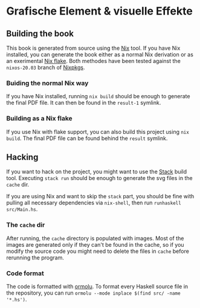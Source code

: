 # Grafische Element & visuelle Effekte

## Building the book

This book is generated from source using the [Nix](https://nixos.org/nix) tool. If you have Nix installed, you can generate the book either as a normal Nix derivation or as an exerimental [Nix flake](https://github.com/NixOS/rfcs/pull/49). Both methodes have been tested against the `nixos-20.03` branch of [Nixpkgs](https://github.com/NixOS/nixpkgs/).

### Buiding the normal Nix way

If you have Nix installed, running `nix build` should be enough to generate the final PDF file. It can then be found in the `result-1` symlink.

### Building as a Nix flake

If you use Nix with flake support, you can also build this project using `nix build`. The final PDF file can be found behind the `result` symlink.

## Hacking

If you want to hack on the project, you might want to use the [Stack](https://docs.haskellstack.org/en/stable/README/) build tool. Executing `stack run` should be enough to generate the svg files in the `cache` dir.

If you are using Nix and want to skip the `stack` part, you should be fine with pulling all necessary dependencies via `nix-shell`, then run `runhaskell src/Main.hs`.

### The `cache` dir

After running, the `cache` directory is populated with images. Most of the images are generated only if they can't be found in the cache, so if you modify the source code you might need to delete the files in `cache` before rerunning the program.

### Code format

The code is formatted with [ormolu](https://github.com/tweag/ormolu). To format every Haskell source file in the repository, you can run `ormolu --mode inplace $(find src/ -name '*.hs')`.
